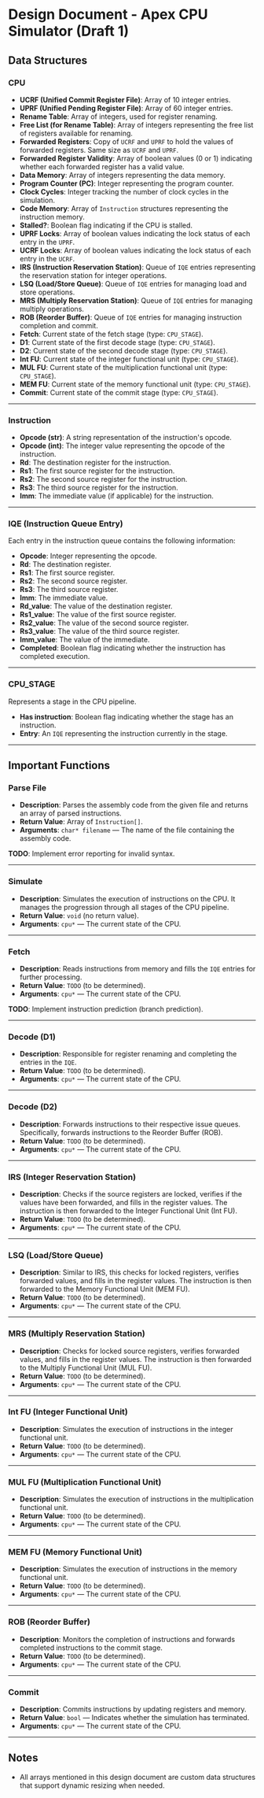 # Design Document - Apex CPU Simulator (Draft 1)

## Data Structures

### CPU

- **UCRF (Unified Commit Register File)**: Array of 10 integer entries.
- **UPRF (Unified Pending Register File)**: Array of 60 integer entries.
- **Rename Table**: Array of integers, used for register renaming.
- **Free List (for Rename Table)**: Array of integers representing the free list of registers available for renaming.
- **Forwarded Registers**: Copy of `UCRF` and `UPRF` to hold the values of forwarded registers. Same size as `UCRF` and `UPRF`.
- **Forwarded Register Validity**: Array of boolean values (0 or 1) indicating whether each forwarded register has a valid value.
- **Data Memory**: Array of integers representing the data memory.
- **Program Counter (PC)**: Integer representing the program counter.
- **Clock Cycles**: Integer tracking the number of clock cycles in the simulation.
- **Code Memory**: Array of `Instruction` structures representing the instruction memory.
- **Stalled?**: Boolean flag indicating if the CPU is stalled.
- **UPRF Locks**: Array of boolean values indicating the lock status of each entry in the `UPRF`.
- **UCRF Locks**: Array of boolean values indicating the lock status of each entry in the `UCRF`.
- **IRS (Instruction Reservation Station)**: Queue of `IQE` entries representing the reservation station for integer operations.
- **LSQ (Load/Store Queue)**: Queue of `IQE` entries for managing load and store operations.
- **MRS (Multiply Reservation Station)**: Queue of `IQE` entries for managing multiply operations.
- **ROB (Reorder Buffer)**: Queue of `IQE` entries for managing instruction completion and commit.
- **Fetch**: Current state of the fetch stage (type: `CPU_STAGE`).
- **D1**: Current state of the first decode stage (type: `CPU_STAGE`).
- **D2**: Current state of the second decode stage (type: `CPU_STAGE`).
- **Int FU**: Current state of the integer functional unit (type: `CPU_STAGE`).
- **MUL FU**: Current state of the multiplication functional unit (type: `CPU_STAGE`).
- **MEM FU**: Current state of the memory functional unit (type: `CPU_STAGE`).
- **Commit**: Current state of the commit stage (type: `CPU_STAGE`).

---

### Instruction

- **Opcode (str)**: A string representation of the instruction's opcode.
- **Opcode (int)**: The integer value representing the opcode of the instruction.
- **Rd**: The destination register for the instruction.
- **Rs1**: The first source register for the instruction.
- **Rs2**: The second source register for the instruction.
- **Rs3**: The third source register for the instruction.
- **Imm**: The immediate value (if applicable) for the instruction.

---

### IQE (Instruction Queue Entry)

Each entry in the instruction queue contains the following information:

- **Opcode**: Integer representing the opcode.
- **Rd**: The destination register.
- **Rs1**: The first source register.
- **Rs2**: The second source register.
- **Rs3**: The third source register.
- **Imm**: The immediate value.
- **Rd_value**: The value of the destination register.
- **Rs1_value**: The value of the first source register.
- **Rs2_value**: The value of the second source register.
- **Rs3_value**: The value of the third source register.
- **Imm_value**: The value of the immediate.
- **Completed**: Boolean flag indicating whether the instruction has completed execution.

---

### CPU_STAGE

Represents a stage in the CPU pipeline.

- **Has instruction**: Boolean flag indicating whether the stage has an instruction.
- **Entry**: An `IQE` representing the instruction currently in the stage.

---

## Important Functions

### Parse File

- **Description**: Parses the assembly code from the given file and returns an array of parsed instructions.
- **Return Value**: Array of `Instruction[]`.
- **Arguments**: `char* filename` — The name of the file containing the assembly code.

**TODO**: Implement error reporting for invalid syntax.

---

### Simulate

- **Description**: Simulates the execution of instructions on the CPU. It manages the progression through all stages of the CPU pipeline.
- **Return Value**: `void` (no return value).
- **Arguments**: `cpu*` — The current state of the CPU.

---

### Fetch

- **Description**: Reads instructions from memory and fills the `IQE` entries for further processing.
- **Return Value**: `TODO` (to be determined).
- **Arguments**: `cpu*` — The current state of the CPU.

**TODO**: Implement instruction prediction (branch prediction).

---

### Decode (D1)

- **Description**: Responsible for register renaming and completing the entries in the `IQE`.
- **Return Value**: `TODO` (to be determined).
- **Arguments**: `cpu*` — The current state of the CPU.

---

### Decode (D2)

- **Description**: Forwards instructions to their respective issue queues. Specifically, forwards instructions to the Reorder Buffer (ROB).
- **Return Value**: `TODO` (to be determined).
- **Arguments**: `cpu*` — The current state of the CPU.

---

### IRS (Integer Reservation Station)

- **Description**: Checks if the source registers are locked, verifies if the values have been forwarded, and fills in the register values. The instruction is then forwarded to the Integer Functional Unit (Int FU).
- **Return Value**: `TODO` (to be determined).
- **Arguments**: `cpu*` — The current state of the CPU.

---

### LSQ (Load/Store Queue)

- **Description**: Similar to IRS, this checks for locked registers, verifies forwarded values, and fills in the register values. The instruction is then forwarded to the Memory Functional Unit (MEM FU).
- **Return Value**: `TODO` (to be determined).
- **Arguments**: `cpu*` — The current state of the CPU.

---

### MRS (Multiply Reservation Station)

- **Description**: Checks for locked source registers, verifies forwarded values, and fills in the register values. The instruction is then forwarded to the Multiply Functional Unit (MUL FU).
- **Return Value**: `TODO` (to be determined).
- **Arguments**: `cpu*` — The current state of the CPU.

---

### Int FU (Integer Functional Unit)

- **Description**: Simulates the execution of instructions in the integer functional unit.
- **Return Value**: `TODO` (to be determined).
- **Arguments**: `cpu*` — The current state of the CPU.

---

### MUL FU (Multiplication Functional Unit)

- **Description**: Simulates the execution of instructions in the multiplication functional unit.
- **Return Value**: `TODO` (to be determined).
- **Arguments**: `cpu*` — The current state of the CPU.

---

### MEM FU (Memory Functional Unit)

- **Description**: Simulates the execution of instructions in the memory functional unit.
- **Return Value**: `TODO` (to be determined).
- **Arguments**: `cpu*` — The current state of the CPU.

---

### ROB (Reorder Buffer)

- **Description**: Monitors the completion of instructions and forwards completed instructions to the commit stage.
- **Return Value**: `TODO` (to be determined).
- **Arguments**: `cpu*` — The current state of the CPU.

---

### Commit

- **Description**: Commits instructions by updating registers and memory.
- **Return Value**: `bool` — Indicates whether the simulation has terminated.
- **Arguments**: `cpu*` — The current state of the CPU.

---

## Notes

- All arrays mentioned in this design document are custom data structures that support dynamic resizing when needed.
